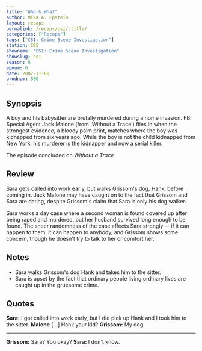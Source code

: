 ```yaml
---
title: "Who & What"
author: Mika A. Epstein
layout: recaps
permalink: /recaps/csi/:title/
categories: ["Recaps"]
tags: ["CSI: Crime Scene Investigation"]
station: CBS
showname: "CSI: Crime Scene Investigation"
showslug: csi
season: 8
epnum: 6
date: 2007-11-08
prodnum: 806
---
```


## Synopsis

A boy and his babysitter are brutally murdered during a home invasion. FBI Special Agent Jack Malone (from 'Without a Trace') flies in when the strongest evidence, a bloody palm print, matches where the boy was kidnapped from six years ago. While the boy is not the child kidnapped from New York, his murderer is the kidnapper and now a serial killer.

The episode concluded on _Without a Trace._

## Review

Sara gets called into work early, but walks Grissom's dog, Hank, before coming in. Jack Malone may have caught on to the fact that Grissom and Sara are dating, despite Grissom's claim that Sara is only his dog walker.

Sara works a day case where a second woman is found covered up after being raped and murdered, but her husband survived long enough to be found. The sheer randomness of the case affects Sara strongly -- if it can happen to them, it can happen to anybody, and Grissom shows some concern, though he doesn't try to talk to her or comfort her.

## Notes

* Sara walks Grissom's dog Hank and takes him to the sitter.
* Sara is upset by the fact that ordinary people living ordinary lives are caught up in the gruesome crime.

## Quotes

**Sara:** I got called into work early, but I did pick up Hank and I took him to the sitter.
**Malone** [...] Hank your kid?
**Grissom:** My dog.

- - -

**Grissom:** Sara? You okay?
**Sara:** I don't know.
